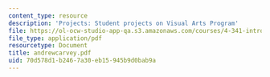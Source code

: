 ```yaml
---
content_type: resource
description: 'Projects: Student projects on Visual Arts Program'
file: https://ol-ocw-studio-app-qa.s3.amazonaws.com/courses/4-341-introduction-to-photography-fall-2002/70d578d1b2467a30eb15945b9d0bab9a_andrewcarvey.pdf
file_type: application/pdf
resourcetype: Document
title: andrewcarvey.pdf
uid: 70d578d1-b246-7a30-eb15-945b9d0bab9a
---
```

